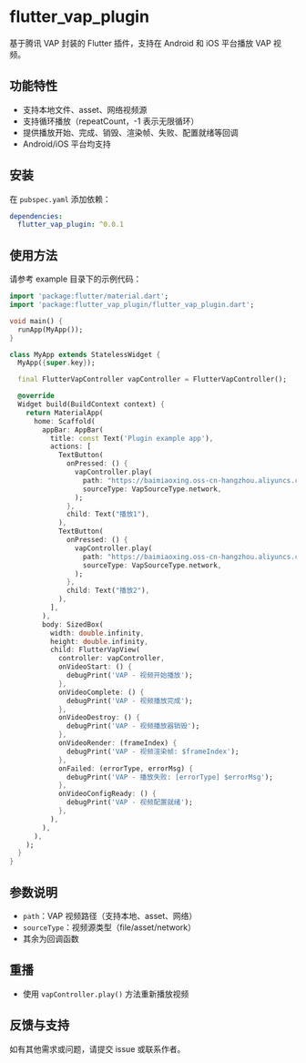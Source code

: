 # flutter_vap_plugin

基于腾讯 VAP 封装的 Flutter 插件，支持在 Android 和 iOS 平台播放 VAP 视频。

## 功能特性
- 支持本地文件、asset、网络视频源
- 支持循环播放（repeatCount，-1 表示无限循环）
- 提供播放开始、完成、销毁、渲染帧、失败、配置就绪等回调
- Android/iOS 平台均支持

## 安装
在 `pubspec.yaml` 添加依赖：

```yaml
dependencies:
  flutter_vap_plugin: ^0.0.1
```

## 使用方法
请参考 example 目录下的示例代码：

```dart
import 'package:flutter/material.dart';
import 'package:flutter_vap_plugin/flutter_vap_plugin.dart';

void main() {
  runApp(MyApp());
}

class MyApp extends StatelessWidget {
  MyApp({super.key});

  final FlutterVapController vapController = FlutterVapController();

  @override
  Widget build(BuildContext context) {
    return MaterialApp(
      home: Scaffold(
        appBar: AppBar(
          title: const Text('Plugin example app'),
          actions: [
            TextButton(
              onPressed: () {
                vapController.play(
                  path: "https://baimiaoxing.oss-cn-hangzhou.aliyuncs.com/system/test1.mp4",
                  sourceType: VapSourceType.network,
                );
              },
              child: Text("播放1"),
            ),
            TextButton(
              onPressed: () {
                vapController.play(
                  path: "https://baimiaoxing.oss-cn-hangzhou.aliyuncs.com/system/test2.mp4",
                  sourceType: VapSourceType.network,
                );
              },
              child: Text("播放2"),
            ),
          ],
        ),
        body: SizedBox(
          width: double.infinity,
          height: double.infinity,
          child: FlutterVapView(
            controller: vapController,
            onVideoStart: () {
              debugPrint('VAP - 视频开始播放');
            },
            onVideoComplete: () {
              debugPrint('VAP - 视频播放完成');
            },
            onVideoDestroy: () {
              debugPrint('VAP - 视频播放器销毁');
            },
            onVideoRender: (frameIndex) {
              debugPrint('VAP - 视频渲染帧: $frameIndex');
            },
            onFailed: (errorType, errorMsg) {
              debugPrint('VAP - 播放失败: [errorType] $errorMsg');
            },
            onVideoConfigReady: () {
              debugPrint('VAP - 视频配置就绪');
            },
          ),
        ),
      ),
    );
  }
}
```

## 参数说明
- `path`：VAP 视频路径（支持本地、asset、网络）
- `sourceType`：视频源类型（file/asset/network）
- 其余为回调函数

## 重播

- 使用 `vapController.play()` 方法重新播放视频

## 反馈与支持
如有其他需求或问题，请提交 issue 或联系作者。

